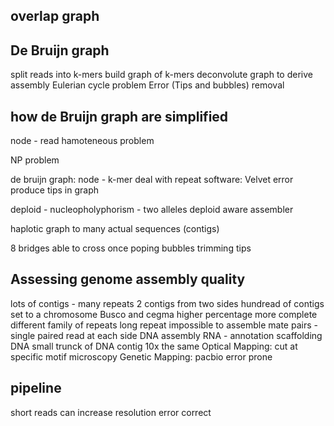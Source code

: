 ## overlap graph
## De Bruijn graph 
split reads into k-mers
build graph of k-mers
deconvolute graph to derive assembly
Eulerian cycle problem
Error (Tips and bubbles) removal
## how de Bruijn graph are simplified


node - read
hamoteneous problem

NP problem 

de bruijn graph:
node - k-mer
deal with repeat
software: Velvet
error produce tips in graph

deploid - nucleopholyphorism - two alleles
deploid aware assembler

haplotic
graph to many actual sequences (contigs)

8 bridges able to cross once
poping bubbles trimming tips

## Assessing genome assembly quality
lots of contigs - many repeats
2 contigs from two sides 
hundread of contigs set to a chromosome
Busco and cegma higher percentage more complete
 different family of repeats 
 long repeat impossible to assemble
 mate pairs - single paired read at each side
 DNA assembly
 RNA - annotation
 scaffolding DNA
 small trunck of DNA 
 contig
 10x the same
 Optical Mapping: cut at specific motif microscopy
 Genetic Mapping:
 pacbio error prone

## pipeline

 short reads can increase resolution 
 error correct 

<!--stackedit_data:
eyJoaXN0b3J5IjpbLTIwNDYwOTQ5ODEsLTk0MDk2NjQzNiwtMT
k2NzkxMTM3OCwyMDk2NDE3NDIyLDIwMDAxMTgyODMsMTI0MzU3
MzQ5N119
-->